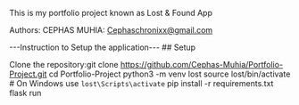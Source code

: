 This is my portfolio project known as Lost & Found App

Authors:
CEPHAS MUHIA: Cephaschronixx@gmail.com

---Instruction to Setup the application---
	## Setup

Clone the repository:git clone https://github.com/Cephas-Muhia/Portfolio-Project.git
cd Portfolio-Project
python3 -m venv lost
source lost/bin/activate  # On Windows use `lost\Scripts\activate`
pip install -r requirements.txt
flask run

